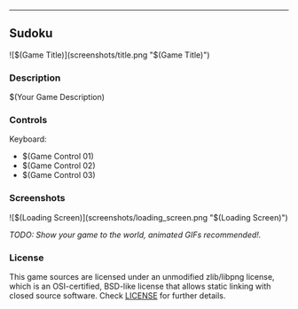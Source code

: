 -----------------------------------
## Sudoku

![$(Game Title)](screenshots/title.png "$(Game Title)")

### Description

$(Your Game Description)

### Controls

Keyboard:
 - $(Game Control 01)
 - $(Game Control 02)
 - $(Game Control 03)

### Screenshots


![$(Loading Screen)](screenshots/loading_screen.png "$(Loading Screen)")

_TODO: Show your game to the world, animated GIFs recommended!._

### License

This game sources are licensed under an unmodified zlib/libpng license, which is an OSI-certified, BSD-like license that allows static linking with closed source software. Check [LICENSE](LICENSE) for further details.
